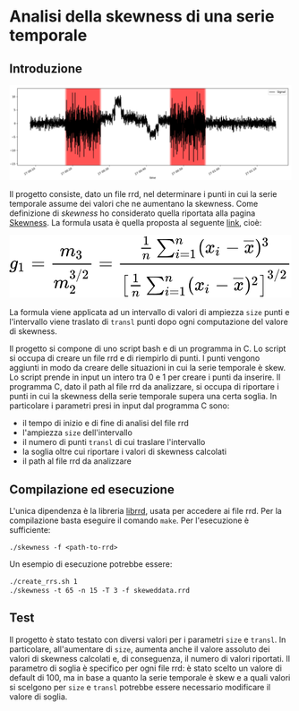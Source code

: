 # Analisi della skewness di una serie temporale

## Introduzione

![skewness example graph](./images/example.png)

Il progetto consiste, dato un file rrd, nel determinare i punti in cui la serie temporale assume dei valori che ne aumentano la skewness. Come definizione di _skewness_ ho considerato quella riportata alla pagina [Skewness](https://en.wikipedia.org/wiki/Skewness). La formula usata è quella proposta al seguente [link](https://en.wikipedia.org/wiki/Skewness#Sample_skewness), cioè:

![formula](./images/formula.png)

La formula viene applicata ad un intervallo di valori di ampiezza `size` punti e l'intervallo viene traslato di `transl` punti dopo ogni computazione del valore di skewness.

Il progetto si compone di uno script bash e di un programma in C. Lo script si occupa di creare un file rrd e di riempirlo di punti. I punti vengono aggiunti in modo da creare delle situazioni in cui la serie temporale è skew. Lo script prende in input un intero tra 0 e 1 per creare i punti da inserire. Il programma C, dato il path al file rrd da analizzare, si occupa di riportare i punti in cui la skewness della serie temporale supera una certa soglia. In particolare i parametri presi in input dal programma C sono:
- il tempo di inizio e di fine di analisi del file rrd
- l'ampiezza `size` dell'intervallo
- il numero di punti `transl` di cui traslare l'intervallo
- la soglia oltre cui riportare i valori di skewness calcolati
- il path al file rrd da analizzare

## Compilazione ed esecuzione

L'unica dipendenza è la libreria [librrd](https://github.com/oetiker/rrdtool-1.x), usata per accedere ai file rrd. Per la compilazione basta eseguire il comando `make`. Per l'esecuzione è sufficiente:
```
./skewness -f <path-to-rrd>
```
Un esempio di esecuzione potrebbe essere:
```
./create_rrs.sh 1
./skewness -t 65 -n 15 -T 3 -f skeweddata.rrd
```

## Test

Il progetto è stato testato con diversi valori per i parametri `size` e `transl`. In particolare, all'aumentare di `size`, aumenta anche il valore assoluto dei valori di skewness calcolati e, di conseguenza, il numero di valori riportati. Il parametro di soglia è specifico per ogni file rrd: è stato scelto un valore di default di 100, ma in base a quanto la serie temporale è skew e a quali valori si scelgono per `size` e `transl` potrebbe essere necessario modificare il valore di soglia.

